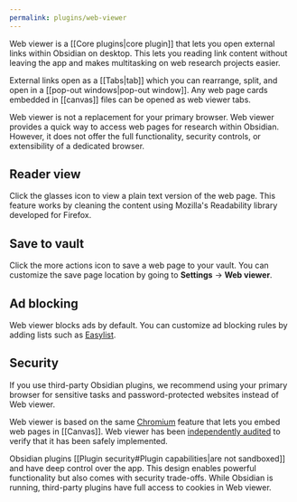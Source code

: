 ```yaml
---
permalink: plugins/web-viewer
---
```

Web viewer is a [[Core plugins|core plugin]] that lets you open external links within Obsidian on desktop. This lets you reading link content without leaving the app and makes multitasking on web research projects easier.

External links open as a [[Tabs|tab]] which you can rearrange, split, and open in a [[pop-out windows|pop-out window]]. Any web page cards embedded in [[canvas]] files can be opened as web viewer tabs.

Web viewer is not a replacement for your primary browser. Web viewer provides a quick way to access web pages for research within Obsidian. However, it does not offer the full functionality, security controls, or extensibility of a dedicated browser.

## Reader view

Click the glasses icon to view a plain text version of the web page. This feature works by cleaning the content using Mozilla's Readability library developed for Firefox.

## Save to vault

Click the more actions icon to save a web page to your vault. You can customize the save page location by going to **Settings** → **Web viewer**.

## Ad blocking

Web viewer blocks ads by default. You can customize ad blocking rules by adding lists such as [Easylist](https://easylist.to/). 

## Security

If you use third-party Obsidian plugins, we recommend using your primary browser for sensitive tasks and password-protected websites instead of Web viewer.

Web viewer is based on the same [Chromium](https://developer.chrome.com/docs/apps/reference/webviewTag) feature that lets you embed web pages in [[Canvas]]. Web viewer has been [independently audited](https://obsidian.md/blog/cure53-second-client-audit/) to verify that it has been safely implemented.

Obsidian plugins [[Plugin security#Plugin capabilities|are not sandboxed]] and have deep control over the app. This design enables powerful functionality but also comes with security trade-offs. While Obsidian is running, third-party plugins have full access to cookies in Web viewer.